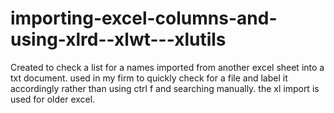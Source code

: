 # importing-excel-columns-and-using-xlrd--xlwt---xlutils
Created to check a list for a names imported from another excel sheet into a txt document. used in my firm to quickly check for a file 
and label it accordingly rather than using ctrl f and searching manually. the xl import is used for older excel.
